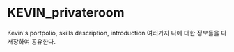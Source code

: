 # KEVIN_privateroom
Kevin's portpolio, skills description, introduction
여러가지 나에 대한 정보들을 다 저장하여 공유한다.
